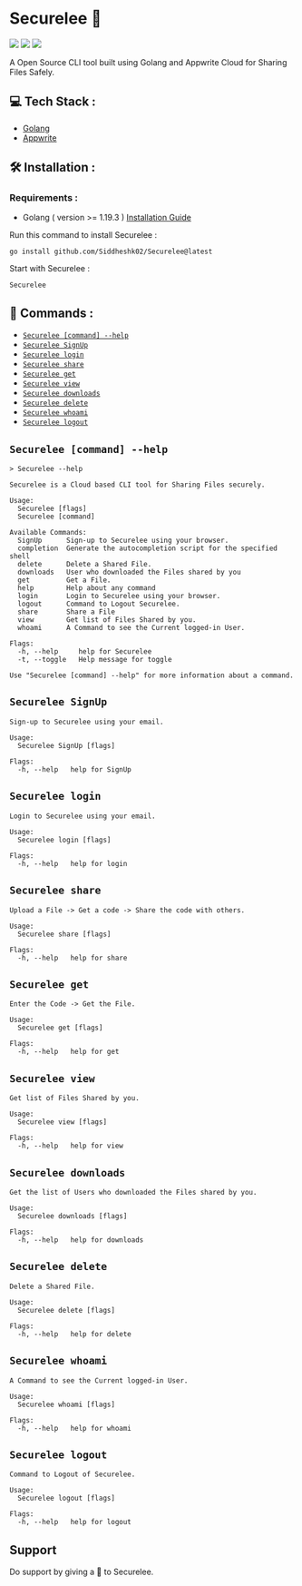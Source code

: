 # Securelee 🔐

![](https://img.shields.io/github/license/Siddheshk02/Securelee?style=plastic)
![](https://img.shields.io/github/go-mod/go-version/Siddheshk02/Securelee)
![](https://img.shields.io/github/downloads-pre/Siddheshk02/Securelee/v0.1.3/total)

A Open Source CLI tool built using Golang and Appwrite Cloud for Sharing Files Safely.

## 💻 Tech Stack :
- [Golang](https://go.dev/)
- [Appwrite](https://appwrite.io/)

## 🛠️ Installation :

### Requirements : 
- Golang ( version >= 1.19.3 )  [Installation Guide](https://golangdocs.com/install-go-windows)


 Run this command to install Securelee :
 ```
 go install github.com/Siddheshk02/Securelee@latest
 ```
 
 Start with Securelee :
 ```
 Securelee
 ```
 
 ## 📌 Commands :
 <!-- commands -->
 
 * [`Securelee [command] --help`](#Securelee-help)
 * [`Securelee SignUp`](#Securelee-SignUp)
 * [`Securelee login`](#Securelee-login)
 * [`Securelee share`](#Securelee-share)
 * [`Securelee get`](#Securelee-get)
 * [`Securelee view`](#Securelee-view)
 * [`Securelee downloads`](#Securelee-downloads)
 * [`Securelee delete`](#Securelee-delete)
 * [`Securelee whoami`](#Securelee-whoami)
 * [`Securelee logout`](#Securelee-logout)

## `Securelee [command] --help`

```
> Securelee --help

Securelee is a Cloud based CLI tool for Sharing Files securely.

Usage:
  Securelee [flags]
  Securelee [command]

Available Commands:
  SignUp      Sign-up to Securelee using your browser.
  completion  Generate the autocompletion script for the specified shell
  delete      Delete a Shared File.
  downloads   User who downloaded the Files shared by you
  get         Get a File.
  help        Help about any command
  login       Login to Securelee using your browser.
  logout      Command to Logout Securelee.
  share       Share a File
  view        Get list of Files Shared by you.
  whoami      A Command to see the Current logged-in User.

Flags:
  -h, --help     help for Securelee
  -t, --toggle   Help message for toggle

Use "Securelee [command] --help" for more information about a command.
```

## `Securelee SignUp`

```
Sign-up to Securelee using your email.

Usage:
  Securelee SignUp [flags]

Flags:
  -h, --help   help for SignUp
```

## `Securelee login`

```
Login to Securelee using your email.

Usage:
  Securelee login [flags]

Flags:
  -h, --help   help for login
```

## `Securelee share`

```
Upload a File -> Get a code -> Share the code with others.

Usage:
  Securelee share [flags]

Flags:
  -h, --help   help for share
```

## `Securelee get`

```
Enter the Code -> Get the File.

Usage:
  Securelee get [flags]

Flags:
  -h, --help   help for get
```

## `Securelee view`

```
Get list of Files Shared by you.

Usage:
  Securelee view [flags]

Flags:
  -h, --help   help for view
```

## `Securelee downloads`

```
Get the list of Users who downloaded the Files shared by you.

Usage:
  Securelee downloads [flags]

Flags:
  -h, --help   help for downloads

```

## `Securelee delete`

```
Delete a Shared File.

Usage:
  Securelee delete [flags]

Flags:
  -h, --help   help for delete
```

## `Securelee whoami`

```
A Command to see the Current logged-in User.

Usage:
  Securelee whoami [flags]

Flags:
  -h, --help   help for whoami

```

## `Securelee logout`

```
Command to Logout of Securelee.

Usage:
  Securelee logout [flags]

Flags:
  -h, --help   help for logout
```
 
 ## Support
Do support by giving a 🌟 to Securelee.
